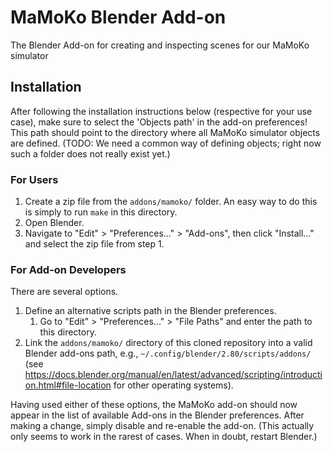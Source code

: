 # MaMoKo Blender Add-on

The Blender Add-on for creating and inspecting scenes for our MaMoKo simulator

## Installation

After following the installation instructions below (respective for your use case), make sure to select the 'Objects path' in the add-on preferences!
This path should point to the directory where all MaMoKo simulator objects are defined.
(TODO: We need a common way of defining objects; right now such a folder does not really exist yet.)

### For Users

1. Create a zip file from the `addons/mamoko/` folder.
    An easy way to do this is simply to run `make` in this directory.
2. Open Blender.
3. Navigate to "Edit" > "Preferences…" > "Add-ons", then click "Install…" and select the zip file from step 1.

### For Add-on Developers

There are several options.

1. Define an alternative scripts path in the Blender preferences.
    1. Go to "Edit" > "Preferences…" > "File Paths" and enter the path to this directory.
2. Link the `addons/mamoko/` directory of this cloned repository into a valid Blender add-ons path, e.g., `~/.config/blender/2.80/scripts/addons/` (see https://docs.blender.org/manual/en/latest/advanced/scripting/introduction.html#file-location for other operating systems).

Having used either of these options, the MaMoKo add-on should now appear in the list of available Add-ons in the Blender preferences.
After making a change, simply disable and re-enable the add-on. (This actually only seems to work in the rarest of cases. When in doubt, restart Blender.)
